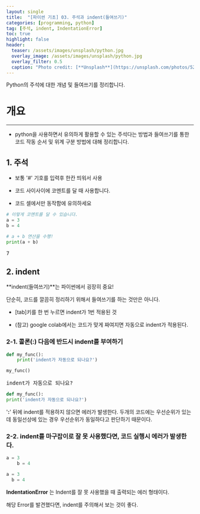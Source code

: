 ```yaml
---
layout: single
title:  "[파이썬 기초] 03. 주석과 indent(들여쓰기)"
categories: [programming, python]
tag: [주석, indent, IndentationError]
toc: true
highlight: false
header:
  teaser: /assets/images/unsplash/python.jpg
  overlay_image: /assets/images/unsplash/python.jpg
  overlay_filter: 0.5
  caption: "Photo credit: [**Unsplash**](https://unsplash.com/photos/52jRtc2S_VE)"
---
```


Python의 주석에 대한 개념 및 들여쓰기를 정리합니다.

<head>
  <style>
    table.dataframe {
      white-space: normal;
      width: 100%;
      height: 240px;
      display: block;
      overflow: auto;
      font-family: Arial, sans-serif;
      font-size: 0.9rem;
      line-height: 20px;
      text-align: center;
      border: 0px !important;
    }

    table.dataframe th {
      text-align: center;
      font-weight: bold;
      padding: 8px;
    }

    table.dataframe td {
      text-align: center;
      padding: 8px;
    }

    table.dataframe tr:hover {
      background: #b8d1f3; 
    }

    .output_prompt {
      overflow: auto;
      font-size: 0.9rem;
      line-height: 1.45;
      border-radius: 0.3rem;
      -webkit-overflow-scrolling: touch;
      padding: 0.8rem;
      margin-top: 0;
      margin-bottom: 15px;
      font: 1rem Consolas, "Liberation Mono", Menlo, Courier, monospace;
      color: $code-text-color;
      border: solid 1px $border-color;
      border-radius: 0.3rem;
      word-break: normal;
      white-space: pre;
    }

  .dataframe tbody tr th:only-of-type {
      vertical-align: middle;
  }

  .dataframe tbody tr th {
      vertical-align: top;
  }

  .dataframe thead th {
      text-align: center !important;
      padding: 8px;
  }

  .page__content p {
      margin: 0 0 0px !important;
  }

  .page__content p > strong {
    font-size: 0.8rem !important;
  }

  </style>
</head>


# 개요

---



- python을 사용하면서 유의하게 활용할 수 있는 주석다는 방법과 들여쓰기를 통한 코드 작동 순서 및 위계 구분 방법에 대해 정리합니다.


## 1. 주석


- 보통 '#' 기호를 입력후 한칸 띄워서 사용

* 코드 사이사이에 코멘트를 달 때 사용합니다.

* 코드 셀에서만 동작함에 유의하세요



```python
# 이렇게 코멘트를 달 수 있습니다.
a = 3
b = 4

# a + b 연산을 수행!
print(a + b)
```

<pre>
7
</pre>
## 2. indent


**indent(들여쓰기)**는 파이썬에서 굉장히 중요!



단순히, 코드를 깔끔히 정리하기 위해서 들여쓰기를 하는 것만은 아니다.


* [tab]키를 한 번 누르면 indent가 1번 적용된 것

* (참고) google colab에서는 코드가 맞게 짜여지면 자동으로 indent가 적용된다.


### 2-1. 콜론(:) 다음에 반드시 indent를 부여하기



```python
def my_func():
    print('indent가 자동으로 되나요?')
```


```python
my_func()
```

<pre>
indent가 자동으로 되나요?
</pre>

```python
def my_func():
print('indent가 자동으로 되나요?')
```

'**:**' 뒤에 indent를 적용하지 않으면 에러가 발생한다. 두개의 코드에는 우선순위가 있는데 동일선상에 있는 경우 우선순위가 동일하다고 판단하기 때문이다.


### 2-2. indent를 마구잡이로 잘 못 사용했다면, 코드 실행시 에러가 발생한다.



```python
a = 3
    b = 4
```


```python
a = 3
  b = 4
```

**IndentationError** 는 Indent를 잘 못 사용했을 때 출력되는 에러 형태이다.

해당 Error를 발견했다면, indent를 주의해서 보는 것이 좋다.

